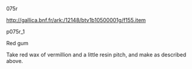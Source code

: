 075r

http://gallica.bnf.fr/ark:/12148/btv1b10500001g/f155.item

p075r_1

Red gum

Take red wax of vermillion and a little  resin pitch, and make as described above.
